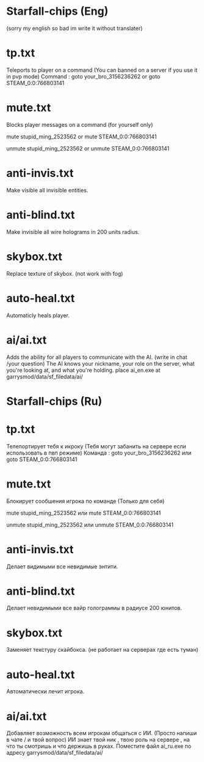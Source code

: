 # Starfall-chips (Eng)
(sorry my english so bad im write it without translater)
# tp.txt
  Teleports to player on a command (You can banned on a server if you use it in pvp mode)
  Command :
  goto your_bro_3156236262
  or
  goto STEAM_0:0:766803141
  # mute.txt
  Blocks player messages on a command (for yourself only)

   mute stupid_ming_2523562
   or
   mute STEAM_0:0:766803141
   
   unmute stupid_ming_2523562
   or
   unmute STEAM_0:0:766803141
# anti-invis.txt
  Make visible all invisible entities.
# anti-blind.txt
  Make invisible all wire holograms in 200 units radius.
# skybox.txt
  Replace texture of skybox. (not work with fog)
# auto-heal.txt
  Automaticly heals player.
# ai/ai.txt
  Adds the ability for all players to communicate with the AI. 
  (write in chat /your question)
  The AI knows your nickname, your role on the server, what you're looking at, and what you're holding.
  place ai_en.exe at garrysmod/data/sf_filedata/ai/


# Starfall-chips (Ru)
# tp.txt
  Телепортирует тебя к икроку (Тебя могут забанить на сервере если использовать в пвп режиме)
  Команда :
  goto your_bro_3156236262
  или
  goto STEAM_0:0:766803141
  # mute.txt
  Блокирует сообшения игрока по команде (Только для себя)

   mute stupid_ming_2523562
   или
   mute STEAM_0:0:766803141
   
   unmute stupid_ming_2523562
   или
   unmute STEAM_0:0:766803141
# anti-invis.txt
  Делает видимыми все невидимые энтити.
# anti-blind.txt
  Делает невидимыми все вайр голограммы в радиусе 200 юнитов.
# skybox.txt
  Заменяет текстуру скайбокса. (не работает на серверах где есть туман)
# auto-heal.txt
  Автоматически лечит игрока.
# ai/ai.txt
  Добавляет возможность всем игрокам общаться с ИИ. 
  (Просто напиши в чате / и твой вопрос)
  ИИ знает твой ник , твою роль на сервере , на что ты смотришь и что держишь в руках.
  Поместите файл ai_ru.exe по адресу garrysmod/data/sf_filedata/ai/
   
